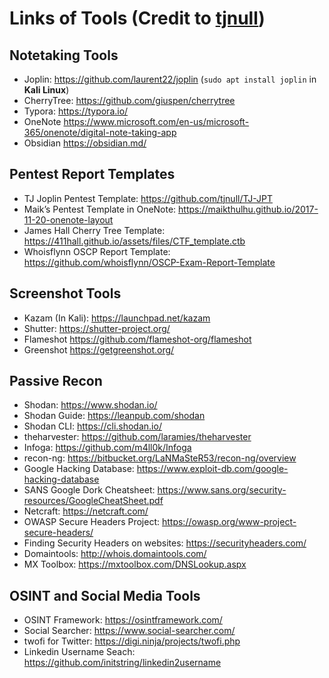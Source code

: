 # Links of Tools (Credit to [tjnull](https://github.com/tjnull))
## Notetaking Tools
- Joplin: https://github.com/laurent22/joplin (`sudo apt install joplin` in **Kali Linux**)
- CherryTree: https://github.com/giuspen/cherrytree
- Typora: https://typora.io/
- OneNote https://www.microsoft.com/en-us/microsoft-365/onenote/digital-note-taking-app
- Obsidian https://obsidian.md/
## Pentest Report Templates
- TJ Joplin Pentest Template: https://github.com/tjnull/TJ-JPT
- Maik’s Pentest Template in OneNote: https://maikthulhu.github.io/2017-11-20-onenote-layout
- James Hall Cherry Tree Template: https://411hall.github.io/assets/files/CTF_template.ctb
- Whoisflynn OSCP Report Template: https://github.com/whoisflynn/OSCP-Exam-Report-Template
## Screenshot Tools
- Kazam (In Kali): https://launchpad.net/kazam
- Shutter: https://shutter-project.org/
- Flameshot https://github.com/flameshot-org/flameshot
- Greenshot https://getgreenshot.org/
## Passive Recon
- Shodan: https://www.shodan.io/
- Shodan Guide: https://leanpub.com/shodan
- Shodan CLI: https://cli.shodan.io/
- theharvester: https://github.com/laramies/theharvester
- Infoga: https://github.com/m4ll0k/Infoga
- recon-ng: https://bitbucket.org/LaNMaSteR53/recon-ng/overview
- Google Hacking Database: https://www.exploit-db.com/google-hacking-database
- SANS Google Dork Cheatsheet: https://www.sans.org/security-resources/GoogleCheatSheet.pdf
- Netcraft: https://netcraft.com/
- OWASP Secure Headers Project: https://owasp.org/www-project-secure-headers/
- Finding Security Headers on websites: https://securityheaders.com/
- Domaintools: http://whois.domaintools.com/
- MX Toolbox: https://mxtoolbox.com/DNSLookup.aspx
## OSINT and Social Media Tools
- OSINT Framework: https://osintframework.com/
- Social Searcher: https://www.social-searcher.com/
- twofi for Twitter: https://digi.ninja/projects/twofi.php
- Linkedin Username Seach: https://github.com/initstring/linkedin2username
